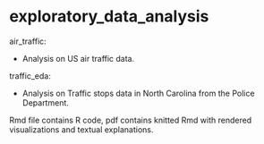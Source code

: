 # exploratory_data_analysis

air_traffic:<br>
- Analysis on US air traffic data. 

traffic_eda:<br>
- Analysis on Traffic stops data in North Carolina from the Police Department.

Rmd file contains R code, pdf contains knitted Rmd with rendered visualizations and textual explanations.
